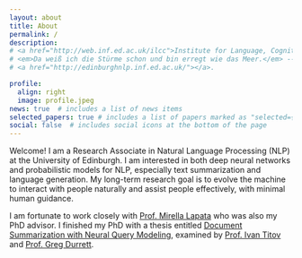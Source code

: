 ```yaml
---
layout: about
title: About
permalink: /
description: 
# <a href="http://web.inf.ed.ac.uk/ilcc">Institute for Language, Cognition and Computation</a> • <a href="https://www.ed.ac.uk/informatics"> School of Informatics</a> • <a href="https://www.ed.ac.uk">University of Edinburgh</a>
# <em>Da weiß ich die Stürme schon und bin erregt wie das Meer.</em> -- <em>Vorgefühl</em>, Rainer Maria Rilke
# <a href="http://edinburghnlp.inf.ed.ac.uk/"></a>. 

profile:
  align: right
  image: profile.jpeg
news: true  # includes a list of news items
selected_papers: true # includes a list of papers marked as "selected={true}"
social: false  # includes social icons at the bottom of the page
---
```


Welcome! I am a Research Associate in Natural Language Processing (NLP) at the University of Edinburgh. 
I am interested in both deep neural networks and probabilistic models for NLP, 
especially text summarization and language generation. 
My long-term research goal is to evolve the machine to interact with people naturally and assist people effectively, 
with minimal human guidance.

I am fortunate to work closely with [Prof. Mirella Lapata](http://homepages.inf.ed.ac.uk/mlap/) who was also my PhD advisor. 
I finished my PhD with a thesis entitled [Document Summarization with Neural Query Modeling](https://era.ed.ac.uk/handle/1842/39624), 
examined by [Prof. Ivan Titov](http://ivan-titov.org/) and [Prof. Greg Durrett](https://www.cs.utexas.edu/~gdurrett/).

